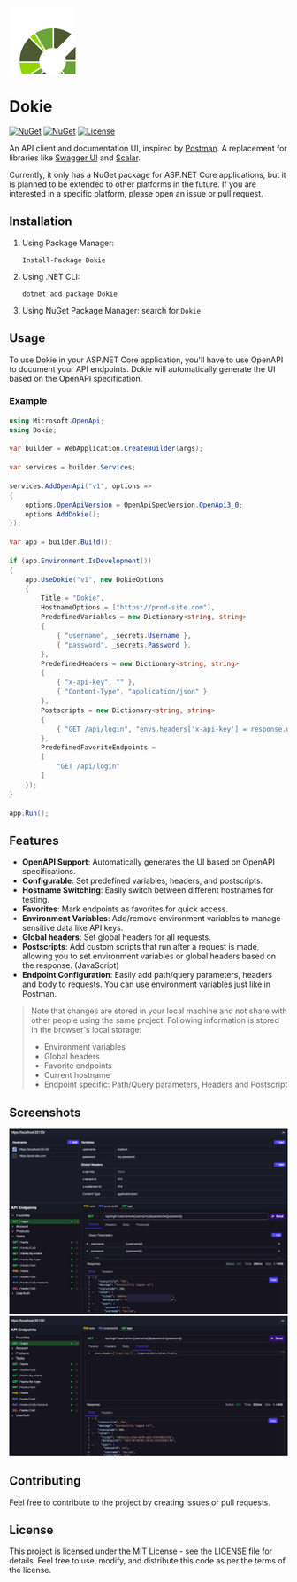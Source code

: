 <img src="./ui/src/assets/logo.svg" alt="dokie logo" width="120" height="120">

# Dokie

[![NuGet](https://img.shields.io/nuget/v/Dokie?style=flat-square&color=blue)](https://www.nuget.org/packages/Dokie)
[![NuGet](https://img.shields.io/nuget/dt/Dokie?style=flat-square&color=blue)](https://www.nuget.org/packages/Dokie)
[![License](https://img.shields.io/github/license/mergehez/dokie?style=flat-square&color=blue)](https://github.com/mergehez/dokie/blob/main/LICENSE)

An API client and documentation UI, inspired by [Postman](https://www.postman.com/).
A replacement for libraries like [Swagger UI](https://swagger.io/tools/swagger-ui) and [Scalar](https://scalar.com/).

Currently, it only has a NuGet package for ASP.NET Core applications, but it is planned to be extended to other platforms in the future. If you are interested in a specific platform, please open an issue or pull request.

## Installation

1. Using Package Manager:
    ```
    Install-Package Dokie
    ```
2. Using .NET CLI:
    ```
    dotnet add package Dokie
    ```
3. Using NuGet Package Manager: search for `Dokie`

## Usage

To use Dokie in your ASP.NET Core application, you'll have to use OpenAPI to document your API endpoints. Dokie will automatically generate the UI based on the OpenAPI specification.

### Example

```csharp
using Microsoft.OpenApi;
using Dokie;

var builder = WebApplication.CreateBuilder(args);

var services = builder.Services;

services.AddOpenApi("v1", options =>
{
    options.OpenApiVersion = OpenApiSpecVersion.OpenApi3_0;
    options.AddDokie();
});

var app = builder.Build();

if (app.Environment.IsDevelopment())
{
    app.UseDokie("v1", new DokieOptions
    {
        Title = "Dokie",
        HostnameOptions = ["https://prod-site.com"],
        PredefinedVariables = new Dictionary<string, string>
        {
            { "username", _secrets.Username },
            { "password", _secrets.Password },
        },
        PredefinedHeaders = new Dictionary<string, string>
        {
            { "x-api-key", "" },
            { "Content-Type", "application/json" },
        },
        Postscripts = new Dictionary<string, string>
        {
            { "GET /api/login", "envs.headers['x-api-key'] = response.data.value.ticket;" },
        },
        PredefinedFavoriteEndpoints =
        [
            "GET /api/login"
        ]
    });
}

app.Run();
```

## Features

- **OpenAPI Support**: Automatically generates the UI based on OpenAPI specifications.
- **Configurable**: Set predefined variables, headers, and postscripts.
- **Hostname Switching**: Easily switch between different hostnames for testing.
- **Favorites**: Mark endpoints as favorites for quick access.
- **Environment Variables**: Add/remove environment variables to manage sensitive data like API keys.
- **Global headers**: Set global headers for all requests.
- **Postscripts**: Add custom scripts that run after a request is made, allowing you to set environment variables or global headers based on the response. (JavaScript)
- **Endpoint Configuration**: Easily add path/query parameters, headers and body to requests. You can use environment variables just like in Postman.

> Note that changes are stored in your local machine and not share with other people using the same project. Following information is stored in the browser's local storage:
> - Environment variables
> - Global headers
> - Favorite endpoints
> - Current hostname
> - Endpoint specific: Path/Query parameters, Headers and Postscript

## Screenshots

![Screenshot 1](./ui/src/assets/screenshot1.png)
![Screenshot 2](./ui/src/assets/screenshot2.png)

## Contributing

Feel free to contribute to the project by creating issues or pull requests.

## License

This project is licensed under the MIT License - see the [LICENSE](./LICENSE) file for details.
Feel free to use, modify, and distribute this code as per the terms of the license.